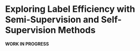 # Exploring Label Efficiency with Semi-Supervision and Self-Supervision Methods

**WORK IN PROGRESS**